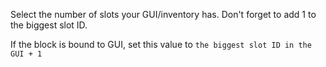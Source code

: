 Select the number of slots your GUI/inventory has. Don't forget to add 1 to the biggest slot ID.

If the block is bound to GUI, set this value to `the biggest slot ID in the GUI + 1`
